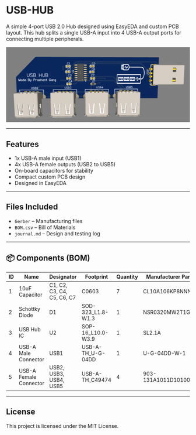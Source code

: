 # USB-HUB

A simple 4-port USB 2.0 Hub designed using EasyEDA and custom PCB layout. This hub splits a single USB-A input into 4 USB-A output ports for connecting multiple peripherals.

![USB Hub Render](usbhub.PNG)

---
## Features

- 1x USB-A male input (USB1)
- 4x USB-A female outputs (USB2 to USB5)
- On-board capacitors for stability
- Compact custom PCB design
- Designed in EasyEDA

---
## Files Included

- `Gerber` – Manufacturing files
- `BOM.csv` – Bill of Materials
- `journal.md` – Design and testing log
---

## 📦 Components (BOM)
| ID | Name                   | Designator                 | Footprint          | Quantity | Manufacturer Part  | Manufacturer |
| -- | ---------------------- | -------------------------- | ------------------ | -------- | ------------------ | ------------ |
| 1  | 10uF Capacitor         | C1, C2, C3, C4, C5, C6, C7 | C0603              | 7        | CL10A106KP8NNNC    | Samsung      |
| 2  | Schottky Diode         | D1                         | SOD-323\_L1.8-W1.3 | 1        | NSR0320MW2T1G      | Onsemi       |
| 3  | USB Hub IC             | U2                         | SOP-16\_L10.0-W3.9 | 1        | SL2.1A             | CoreChips    |
| 4  | USB-A Male Connector   | USB1                       | USB-A-TH\_U-G-04DD | 1        | U-G-04DD-W-1       | 韩电韩瑞         |
| 5  | USB-A Female Connector | USB2, USB3, USB4, USB5     | USB-A-TH\_C49474   | 4        | 903-131A1011D10100 | 精拓金电         |
---
## License

This project is licensed under the MIT License.

